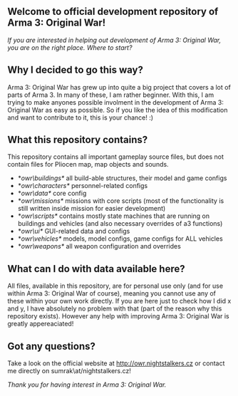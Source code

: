 ## Welcome to official development repository of Arma 3: Original War!
*If you are interested in helping out development of Arma 3: Original War, you are on the right place. Where to start?*

## Why I decided to go this way?
Arma 3: Original War has grew up into quite a big project that covers a lot of parts of Arma 3. In many of these, I am rather beginner. With this, I am trying to make anyones possible involment in the development of Arma 3: Original War as easy as possible. So if you like the idea of this modification and want to contribute to it, this is your chance! :)

## What this repository contains?
This repository contains all important gameplay source files, but does not contain files for Pliocen map, map objects and sounds.
* **owr\buildings\** all build-able structures, their model and game configs
* **owr\characters\** personnel-related configs
* **owr\data\** core config
* **owr\missions\** missions with core scripts (most of the functionality is still written inside mission for easier development)
* **owr\scripts\** contains mostly state machines that are running on buildings and vehicles (and also necessary overrides of a3 functions)
* **owr\ui\** GUI-related data and configs
* **owr\vehicles\** models, model configs, game configs for ALL vehicles
* **owr\weapons\** all weapon configuration and overrides

## What can I do with data available here?
All files, available in this repository, are for personal use only (and for use within Arma 3: Original War of course), meaning you cannot use any of these within your own work directly. If you are here just to check how I did x and y, I have absolutely no problem with that (part of the reason why this repository exists). However any help with improving Arma 3: Original War is greatly appereaciated!

## Got any questions?
Take a look on the official website at http://owr.nightstalkers.cz or contact me directly on sumrak\at/nightstalkers.cz!

*Thank you for having interest in Arma 3: Original War.*
